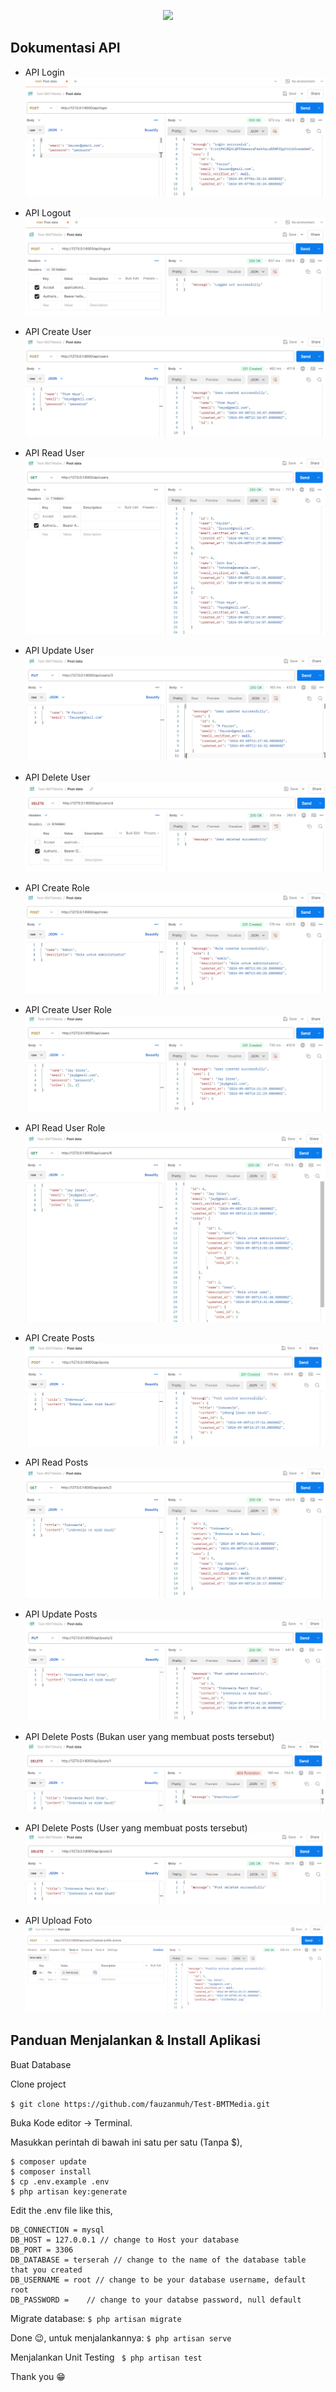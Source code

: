 <p align="center"><a href="https://laravel.com" target="_blank"><img src="https://raw.githubusercontent.com/laravel/art/master/logo-lockup/5%20SVG/2%20CMYK/1%20Full%20Color/laravel-logolockup-cmyk-red.svg" width="400"></a></p>

<h2 id="dokumentasi">Dokumentasi API</h2>

- API Login
![](https://github.com/fauzanmuh/Test-BMTMedia/raw/master/dokumentasiAPI/login.PNG)

- API Logout
![](https://github.com/fauzanmuh/Test-BMTMedia/raw/master/dokumentasiAPI/logout.PNG)

- API Create User
![](https://github.com/fauzanmuh/Test-BMTMedia/raw/master/dokumentasiAPI/createUser.PNG)

- API Read User
![](https://github.com/fauzanmuh/Test-BMTMedia/raw/master/dokumentasiAPI/readUser.PNG)

- API Update User
![](https://github.com/fauzanmuh/Test-BMTMedia/raw/master/dokumentasiAPI/updateUser.PNG)

- API Delete User
![](https://github.com/fauzanmuh/Test-BMTMedia/raw/master/dokumentasiAPI/deleteUser.PNG)

- API Create Role
![](https://github.com/fauzanmuh/Test-BMTMedia/raw/master/dokumentasiAPI/createRole.PNG)

- API Create User Role
![](https://github.com/fauzanmuh/Test-BMTMedia/raw/master/dokumentasiAPI/createUserRole.PNG)

- API Read User Role
![](https://github.com/fauzanmuh/Test-BMTMedia/raw/master/dokumentasiAPI/readUserRole.PNG)

- API Create Posts
![](https://github.com/fauzanmuh/Test-BMTMedia/raw/master/dokumentasiAPI/createPosts.PNG)

- API Read Posts
![](https://github.com/fauzanmuh/Test-BMTMedia/raw/master/dokumentasiAPI/readPosts.PNG)

- API Update Posts
![](https://github.com/fauzanmuh/Test-BMTMedia/raw/master/dokumentasiAPI/updatePosts.PNG)

- API Delete Posts (Bukan user yang membuat posts tersebut)
![](https://github.com/fauzanmuh/Test-BMTMedia/raw/master/dokumentasiAPI/deletePosts1.PNG)

- API Delete Posts (User yang membuat posts tersebut)
![](https://github.com/fauzanmuh/Test-BMTMedia/raw/master/dokumentasiAPI/deletePosts2.PNG)

- API Upload Foto
![](https://github.com/fauzanmuh/Test-BMTMedia/raw/master/dokumentasiAPI/uploadFoto.PNG)

<h2 id="install">Panduan Menjalankan & Install Aplikasi</h2>

Buat Database

Clone project 

``` $ git clone https://github.com/fauzanmuh/Test-BMTMedia.git ```

Buka Kode editor → Terminal.
  
Masukkan perintah di bawah ini satu per satu (Tanpa $),
  ```
  $ composer update
  $ composer install
  $ cp .env.example .env
  $ php artisan key:generate
  ```
  
Edit the .env file like this,
  ```
  DB_CONNECTION = mysql
  DB_HOST = 127.0.0.1 // change to Host your database
  DB_PORT = 3306
  DB_DATABASE = terserah // change to the name of the database table that you created
  DB_USERNAME = root // change to be your database username, default root
  DB_PASSWORD =    // change to your databse password, null default 
  ```

Migrate database:
  ```$ php artisan migrate```
  
Done 😉, untuk menjalankannya:
  ```$ php artisan serve```

Menjalankan Unit Testing
``` $ php artisan test```
  
Thank you 😁
